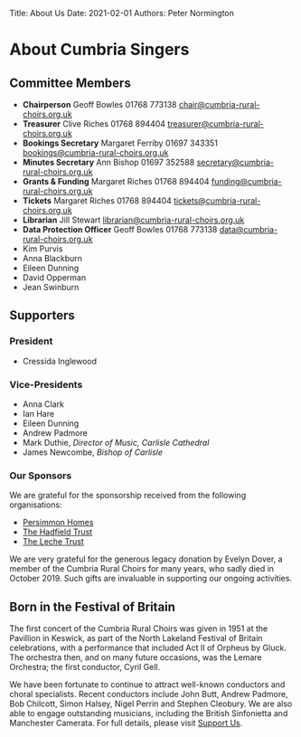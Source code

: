 Title: About Us
Date: 2021-02-01
Authors: Peter Normington

# About Cumbria Singers

## Committee Members

* **Chairperson**	Geoff Bowles 	01768 773138  <chair@cumbria-rural-choirs.org.uk>	 
* **Treasurer** 	Clive Riches 	01768 894404 	<treasurer@cumbria-rural-choirs.org.uk>
* **Bookings Secretary** 	Margaret Ferriby 	01697 343351 <bookings@cumbria-rural-choirs.org.uk>	
* **Minutes Secretary** 	Ann Bishop 	01697 352588 	<secretary@cumbria-rural-choirs.org.uk>
* **Grants & Funding** 	Margaret Riches 	01768 894404 	<funding@cumbria-rural-choirs.org.uk>
* **Tickets** 	Margaret Riches 	01768 894404 	<tickets@cumbria-rural-choirs.org.uk>
* **Librarian** 	Jill Stewart 	 	<librarian@cumbria-rural-choirs.org.uk>
* **Data Protection Officer** 	Geoff Bowles 	01768 773138 	<data@cumbria-rural-choirs.org.uk>
* Kim Purvis
* Anna Blackburn
* Eileen Dunning
* David Opperman
* Jean Swinburn

## Supporters

### President

- Cressida Inglewood

### Vice-Presidents
- Anna Clark
- Ian Hare
- Eileen Dunning
- Andrew Padmore
- Mark Duthie, *Director of Music, Carlisle Cathedral*
- James Newcombe, *Bishop of Carlisle*

### Our Sponsors

We are grateful for the sponsorship received from the following organisations:

- [Persimmon Homes](https://www.persimmonhomes.com/)
- [The Hadfield Trust](http://hadfieldtrust.org.uk/)
- [The Leche Trust](http://www.lechetrust.org)

We are very grateful for the generous legacy donation by Evelyn Dover, a member of the Cumbria Rural Choirs for many years, who sadly died in October 2019.    Such gifts are invaluable in supporting our ongoing activities.

## Born in the Festival of Britain

The first concert of the Cumbria Rural Choirs was given in 1951 at the Pavillion in Keswick, as part of the North Lakeland Festival of Britain celebrations, with a performance that included Act II of Orpheus by Gluck. The orchestra then, and on many future occasions, was the Lemare Orchestra; the first conductor, Cyril Gell.

We have been fortunate to continue to attract well-known conductors and choral specialists.  Recent conductors include John Butt, Andrew Padmore, Bob Chilcott, Simon Halsey, Nigel Perrin and Stephen Cleobury.    We are also able to engage outstanding musicians, including the British Sinfonietta and Manchester Camerata. For full details, please visit [Support Us]({filename}/pages/SupportUs.md).
